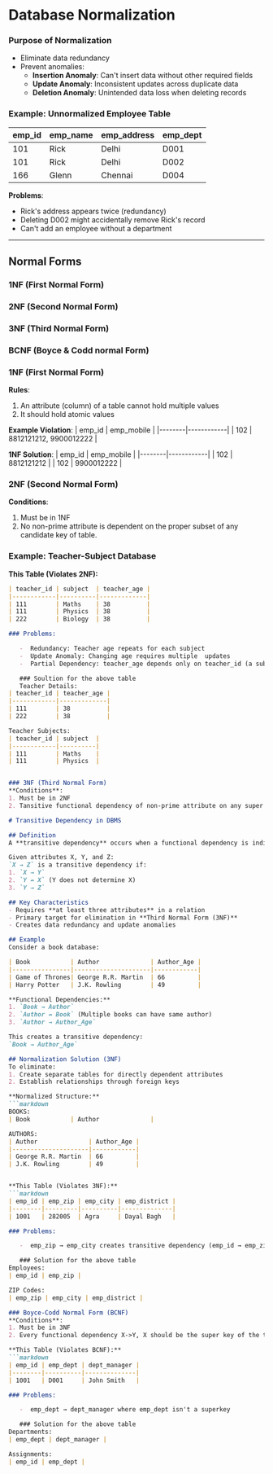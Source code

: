 # Database Normalization

<!-- ## Normalization in DBMS -->

### Purpose of Normalization
- Eliminate data redundancy
- Prevent anomalies:
  - **Insertion Anomaly**: Can't insert data without other required fields
  - **Update Anomaly**: Inconsistent updates across duplicate data
  - **Deletion Anomaly**: Unintended data loss when deleting records

### Example: Unnormalized Employee Table
| emp_id | emp_name | emp_address | emp_dept |
|--------|----------|-------------|----------|
| 101    | Rick     | Delhi       | D001     |
| 101    | Rick     | Delhi       | D002     |
| 166    | Glenn    | Chennai     | D004     |

**Problems**: 
- Rick's address appears twice (redundancy)
- Deleting D002 might accidentally remove Rick's record
- Can't add an employee without a department

---

## Normal Forms
### 1NF (First Normal Form)
### 2NF (Second Normal Form)
### 3NF (Third Normal Form)
### BCNF (Boyce & Codd normal Form)


### 1NF (First Normal Form)
**Rules**:
1. An attribute (column) of a table cannot hold multiple values
2. It should hold atomic values

**Example Violation**:
| emp_id | emp_mobile |
|--------|------------|
| 102    | 8812121212, 9900012222 |

**1NF Solution**:
| emp_id | emp_mobile |
|--------|------------|
| 102    | 8812121212 |
| 102    | 9900012222 |

### 2NF (Second Normal Form)
**Conditions**:
1. Must be in 1NF
2. No non-prime attribute is dependent on the proper subset of any candidate key of table.

### Example: Teacher-Subject Database

**This Table (Violates 2NF):**
```markdown
| teacher_id | subject  | teacher_age |
|------------|----------|-------------|
| 111        | Maths    | 38          |
| 111        | Physics  | 38          |
| 222        | Biology  | 38          |

### Problems:

   -  Redundancy: Teacher age repeats for each subject
   -  Update Anomaly: Changing age requires multiple  updates
   -  Partial Dependency: teacher_age depends only on teacher_id (a subset of the candidate key {teacher_id, subject})

   ### Soultion for the above table
   Teacher Details:
| teacher_id | teacher_age |
|------------|-------------|
| 111        | 38          |
| 222        | 38          |

Teacher Subjects:
| teacher_id | subject  |
|------------|----------|
| 111        | Maths    |
| 111        | Physics  |


### 3NF (Third Normal Form)
**Conditions**:
1. Must be in 2NF
2. Tansitive functional dependency of non-prime attribute on any super key should be removed.

# Transitive Dependency in DBMS

## Definition
A **transitive dependency** occurs when a functional dependency is indirectly formed through another attribute. 

Given attributes X, Y, and Z:  
`X → Z` is a transitive dependency if:
1. `X → Y` 
2. `Y ↛ X` (Y does not determine X)
3. `Y → Z`

## Key Characteristics
- Requires **at least three attributes** in a relation
- Primary target for elimination in **Third Normal Form (3NF)**
- Creates data redundancy and update anomalies

## Example
Consider a book database:

| Book           | Author              | Author_Age |
|----------------|---------------------|------------|
| Game of Thrones| George R.R. Martin  | 66         |
| Harry Potter   | J.K. Rowling        | 49         |

**Functional Dependencies:**
1. `Book → Author` 
2. `Author ↛ Book` (Multiple books can have same author)
3. `Author → Author_Age`

This creates a transitive dependency:  
`Book → Author_Age`

## Normalization Solution (3NF)
To eliminate:
1. Create separate tables for directly dependent attributes
2. Establish relationships through foreign keys

**Normalized Structure:**
```markdown
BOOKS:
| Book           | Author              |

AUTHORS:
| Author              | Author_Age |
|---------------------|------------|
| George R.R. Martin  | 66         |
| J.K. Rowling        | 49         |


**This Table (Violates 3NF):**
```markdown
| emp_id | emp_zip | emp_city | emp_district |
|--------|---------|----------|--------------|
| 1001   | 282005  | Agra     | Dayal Bagh   |

### Problems:

   -  emp_zip → emp_city creates transitive dependency (emp_id → emp_zip → emp_city)

   ### Solution for the above table
Employees:
| emp_id | emp_zip |

ZIP Codes:
| emp_zip | emp_city | emp_district |

### Boyce-Codd Normal Form (BCNF)
**Conditions**:
1. Must be in 3NF
2. Every functional dependency X->Y, X should be the super key of the table.

**This Table (Violates BCNF):**
```markdown
| emp_id | emp_dept | dept_manager |
|--------|----------|--------------|
| 1001   | D001     | John Smith   |

### Problems:

   -  emp_dept → dept_manager where emp_dept isn't a superkey

   ### Solution for the above table
Departments:
| emp_dept | dept_manager |

Assignments:
| emp_id | emp_dept |
